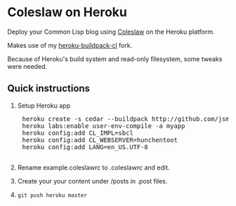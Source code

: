 # Coleslaw on Heroku

Deploy your Common Lisp blog using [Coleslaw](https://github.com/redline6561/coleslaw) on the Heroku platform.

Makes use of my [heroku-buildpack-cl](https://github.com/jsmpereira/heroku-buildpack-cl) fork.

Because of Heroku's build system and read-only filesystem, some tweaks were needed.

## Quick instructions

1. Setup Heroku app
  <pre>
    heroku create -s cedar --buildpack http://github.com/jsmpereira/heroku-buildpack-cl.git
    heroku labs:enable user-env-compile -a myapp
    heroku config:add CL_IMPL=sbcl
    heroku config:add CL_WEBSERVER=hunchentoot
    heroku config:add LANG=en_US.UTF-8
  </pre>

2. Rename example.coleslawrc to .coleslawrc and edit.

3. Create your your content under /posts in .post files.

4. ```git push heroku master```
